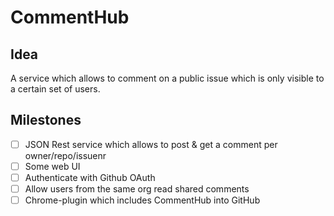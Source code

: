 # CommentHub

## Idea
A service which allows to comment on a public issue which is only visible to a certain set of users.

## Milestones
- [ ] JSON Rest service which allows to post & get a comment per owner/repo/issuenr
- [ ] Some web UI
- [ ] Authenticate with Github OAuth
- [ ] Allow users from the same org read shared comments
- [ ] Chrome-plugin which includes CommentHub into GitHub
